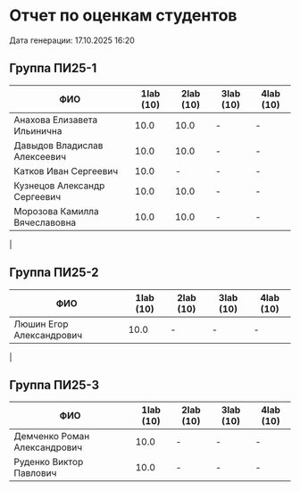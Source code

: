 # Отчет по оценкам студентов

Дата генерации: 17.10.2025 16:20

## Группа ПИ25-1

| ФИО | 1lab (10) | 2lab (10) | 3lab (10) | 4lab (10) |
|---|---|---|---|---|
| Анахова Елизавета Ильинична | 10.0 | 10.0 | - | - |
| Давыдов Владислав Алексеевич | 10.0 | 10.0 | - | - |
| Катков Иван Сергеевич | 10.0 | - | - | - |
| Кузнецов Александр Сергеевич | 10.0 | 10.0 | - | - |
| Морозова Камилла Вячеславовна | 10.0 | 10.0 | - | - |
|

## Группа ПИ25-2

| ФИО | 1lab (10) | 2lab (10) | 3lab (10) | 4lab (10) |
|---|---|---|---|---|
| Люшин Егор Александрович | 10.0 | - | - | - |
|

## Группа ПИ25-3

| ФИО | 1lab (10) | 2lab (10) | 3lab (10) | 4lab (10) |
|---|---|---|---|---|
| Демченко Роман Александрович | 10.0 | - | - | - |
| Руденко Виктор Павлович | 10.0 | - | - | - |
